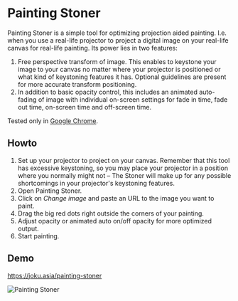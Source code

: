 # Painting Stoner

Painting Stoner is a simple tool for optimizing projection aided painting. I.e. when you use a real-life projector to project a digital image on your real-life canvas for real-life painting. Its power lies in two features: 
1. Free perspective transform of image. This enables to keystone your image to your canvas no matter where your projector is positioned or what kind of keystoning features it has. Optional guidelines are present for more accurate transform positioning.
2. In addition to basic opacity control, this includes an animated auto-fading of image with individual on-screen settings for fade in time, fade out time, on-screen time and off-screen time.

Tested only in [Google Chrome](https://chrome.google.com).

## Howto
1. Set up your projector to project on your canvas. Remember that this tool has excessive keystoning, so you may place your projector in a position where you normally might not – The Stoner will make up for any possible shortcomings in your projector's keystoning features.
2. Open Painting Stoner.
3. Click on _Change image_ and paste an URL to the image you want to paint.
4. Drag the big red dots right outside the corners of your painting.
5. Adjust opacity or animated auto on/off opacity for more optimized output.
6. Start painting.

## Demo

https://joku.asia/painting-stoner

![Painting Stoner](https://storage.googleapis.com/olaviinha/github/painting-stoner.gif)
